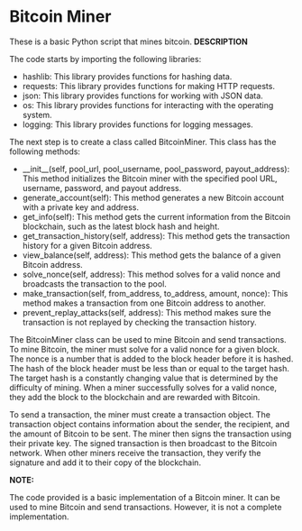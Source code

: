 # Bitcoin Miner
These is a basic Python script that mines bitcoin.
**DESCRIPTION**

The code starts by importing the following libraries:

- hashlib: This library provides functions for hashing data.
- requests: This library provides functions for making HTTP requests.
- json: This library provides functions for working with JSON data.
- os: This library provides functions for interacting with the operating system.
- logging: This library provides functions for logging messages.

The next step is to create a class called BitcoinMiner. This class has the following methods:

- \_\_init\_\_(self, pool\_url, pool\_username, pool\_password, payout\_address): This method initializes the Bitcoin miner with the specified pool URL, username, password, and payout address.
- generate\_account(self): This method generates a new Bitcoin account with a private key and address.
- get\_info(self): This method gets the current information from the Bitcoin blockchain, such as the latest block hash and height.
- get\_transaction\_history(self, address): This method gets the transaction history for a given Bitcoin address.
- view\_balance(self, address): This method gets the balance of a given Bitcoin address.
- solve\_nonce(self, address): This method solves for a valid nonce and broadcasts the transaction to the pool.
- make\_transaction(self, from\_address, to\_address, amount, nonce): This method makes a transaction from one Bitcoin address to another.
- prevent\_replay\_attacks(self, address): This method makes sure the transaction is not replayed by checking the transaction history.

The BitcoinMiner class can be used to mine Bitcoin and send transactions. To mine Bitcoin, the miner must solve for a valid nonce for a given block. The nonce is a number that is added to the block header before it is hashed. The hash of the block header must be less than or equal to the target hash. The target hash is a constantly changing value that is determined by the difficulty of mining. When a miner successfully solves for a valid nonce, they add the block to the blockchain and are rewarded with Bitcoin.

To send a transaction, the miner must create a transaction object. The transaction object contains information about the sender, the recipient, and the amount of Bitcoin to be sent. The miner then signs the transaction using their private key. The signed transaction is then broadcast to the Bitcoin network. When other miners receive the transaction, they verify the signature and add it to their copy of the blockchain.

**NOTE:**

The code provided is a basic implementation of a Bitcoin miner. It can be used to mine Bitcoin and send transactions. However, it is not a complete implementation.

